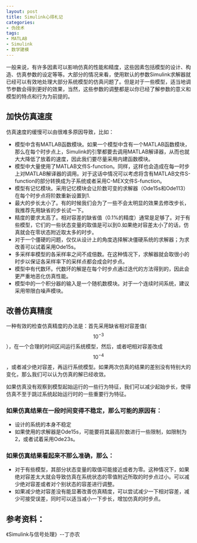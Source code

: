 ```yaml
---
layout: post
title: Simulink心得札记
categories:
- 伪技术
tags:
- MATLAB
- Simulink
- 数学建模
---
```


一般来说，有许多因素可以影响仿真的性能和精度，这些因素包括模型的设计、构造、仿真参数的设定等等。大部分的情况来看，使用默认的参数Simulink求解器就已经可以有效地处理大部分系统模型的仿真问题了。但是对于一些模型，适当地调节参数会得到更好的效果，当然，这些参数的调整都是以你已经了解参数的意义和模型的特点和行为为前提的。


## 加快仿真速度

仿真速度的缓慢可以由很难多原因导致，比如：
	
  * 模型中含有MATLAB函数模块。如果一个模型中含有一个MATLAB函数模块，那么在每个时步点上，Simulink的引擎都要去调用MATLAB解译器，从而也就大大降低了放着的速度，因此我们要尽量采用内建函数模块。
  * 模型中大量使用了MATLAB文件S-function。同样，这样也会造成在每一时步上对MATLAB解译器的调用。对于这话中情况可以考虑将含有MATLAB文件S-function的部分转换成为子系统或者采用C-MEX文件S-function。
  * 模型有记忆模块。采用记忆模块会让阶数可变的求解器（Ode15s和Ode113）在每个时步点将阶数重新设置到1.
  * 最大的步长太小了。有的时候我们会为了一些不会太明显的效果去修改步长，我推荐先用缺省的步长试一下。
  * 精度的要求太高了。相对容差的缺省值（0.1%的精度）通常是足够了。对于有些模型，它们的一些状态变量的取值是可以到0.如果绝对容差太小了的话，仿真就会在零状态附近取太多的时步。
  * 对于一个僵硬的问题，仅仅从设计上的角度选择解决僵硬系统的求解器；为求改善可以试着采用Ode15s。
  * 多采样率模型的各采样率之间不成倍数。在这种情况下，求解器就会取很小的时步以保证各采样率下的采样点都会成会时步点。
  * 模型中有代数环。代数环的解是在每个时步点通过迭代的方法得到的，因此会更严重地恶化仿真性能。
  * 模型中的一个积分器的输入是一个随机数模块。对于一个连续时间系统，建议采用带限白噪声模块。

## 改善仿真精度
一种有效的检查仿真精度的办法是：首先采用缺省相对容差值($$10^{-3}$$），在一个合理的时间区间运行系统模型，然后，或者吧相对容差改成$$10^{-4}$$，或者减少绝对容差，再运行系统模型。如果两次仿真的结果的差别没有特别大的变化，那么我们可以认为仿真的解已经收敛。

如果仿真没有观察到模型起始运行的一些行为特征，我们可以减少起始步长，使得仿真不至于跳过系统起始运行时的一些重要行为特征。

### 如果仿真结果在一段时间变得不稳定，那么可能的原因有：

  * 设计的系统的本身不稳定
  * 如果使用的求解器是Ode15s，可能要将其最高阶数进行一些限制，如限制为2，或者试着采用Ode23s。

### 如果仿真结果看起来不那么准确，那么：
	
  * 对于有些模型，其部分状态变量的取值可能接近或者为零。这种情况下，如果绝对容差太大就会导致仿真在系统状态的零值附近所取的时步点过小。可以减少绝对容差或者对个别状态的容差进行调整。
  * 如果减少绝对容差没有能显著改善仿真精度，可以尝试减少一下相对容差，减少可接受误差，同时可以适当减小一下步长，增加仿真的时步点。

## 参考资料：
《Simulink与信号处理》--丁亦农





